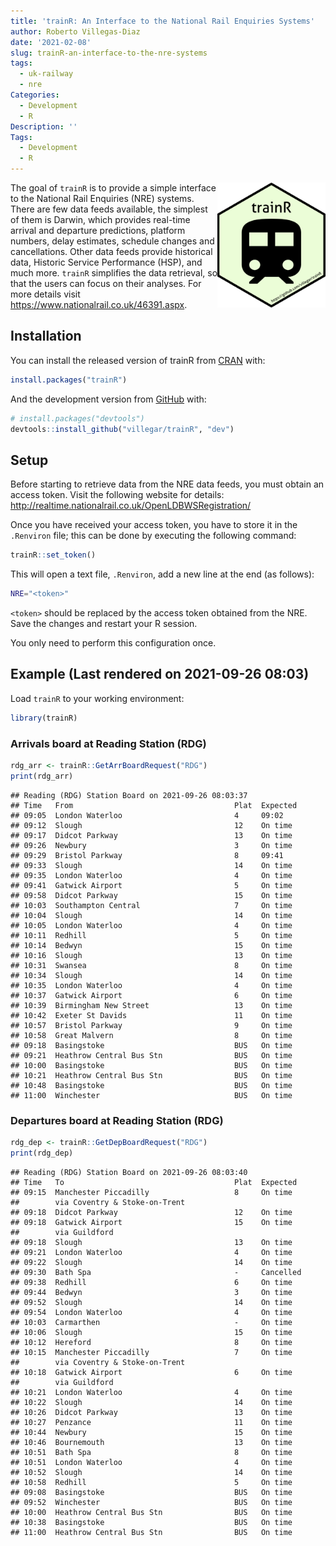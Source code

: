 ```yaml
---
title: 'trainR: An Interface to the National Rail Enquiries Systems'
author: Roberto Villegas-Diaz
date: '2021-02-08'
slug: trainR-an-interface-to-the-nre-systems
tags:
  - uk-railway
  - nre
Categories:
  - Development
  - R
Description: ''
Tags:
  - Development
  - R
---
```


<img src="https://raw.githubusercontent.com/villegar/trainR/main/inst/images/logo.png" alt="logo" align="right" height=200px/>

The goal of `trainR` is to provide a simple interface to the 
National Rail Enquiries (NRE) systems. There are few data feeds 
available, the simplest of them is Darwin, which provides real-time 
arrival and departure predictions, platform numbers, delay estimates, 
schedule changes and cancellations. Other data feeds provide historical 
data, Historic Service Performance (HSP), and much more. `trainR` 
simplifies the data retrieval, so that the users can focus on their 
analyses. For more details visit 
https://www.nationalrail.co.uk/46391.aspx.

## Installation

You can install the released version of trainR from [CRAN](https://CRAN.R-project.org) with:

``` r
install.packages("trainR")
```

And the development version from [GitHub](https://github.com/) with:

``` r
# install.packages("devtools")
devtools::install_github("villegar/trainR", "dev")
```

## Setup
Before starting to retrieve data from the NRE data feeds, you must obtain an access token. 
Visit the following website for details: http://realtime.nationalrail.co.uk/OpenLDBWSRegistration/

Once you have received your access token, you have to store it in the `.Renviron` file; this can be 
done by executing the following command:


```r
trainR::set_token()
```

This will open a text file, `.Renviron`, add a new line at the end (as follows):

```bash
NRE="<token>"
```

`<token>` should be replaced by the access token obtained from the NRE. Save the changes and restart 
your R session.

You only need to perform this configuration once.

## Example (Last rendered on 2021-09-26 08:03)

Load `trainR` to your working environment:

```r
library(trainR)
```

### Arrivals board at Reading Station (RDG)


```r
rdg_arr <- trainR::GetArrBoardRequest("RDG")
print(rdg_arr)
```

```
## Reading (RDG) Station Board on 2021-09-26 08:03:37
## Time   From                                    Plat  Expected
## 09:05  London Waterloo                         4     09:02
## 09:12  Slough                                  12    On time
## 09:17  Didcot Parkway                          13    On time
## 09:26  Newbury                                 3     On time
## 09:29  Bristol Parkway                         8     09:41
## 09:33  Slough                                  14    On time
## 09:35  London Waterloo                         4     On time
## 09:41  Gatwick Airport                         5     On time
## 09:58  Didcot Parkway                          15    On time
## 10:03  Southampton Central                     7     On time
## 10:04  Slough                                  14    On time
## 10:05  London Waterloo                         4     On time
## 10:11  Redhill                                 5     On time
## 10:14  Bedwyn                                  15    On time
## 10:16  Slough                                  13    On time
## 10:31  Swansea                                 8     On time
## 10:34  Slough                                  14    On time
## 10:35  London Waterloo                         4     On time
## 10:37  Gatwick Airport                         6     On time
## 10:39  Birmingham New Street                   13    On time
## 10:42  Exeter St Davids                        11    On time
## 10:57  Bristol Parkway                         9     On time
## 10:58  Great Malvern                           8     On time
## 09:18  Basingstoke                             BUS   On time
## 09:21  Heathrow Central Bus Stn                BUS   On time
## 10:00  Basingstoke                             BUS   On time
## 10:21  Heathrow Central Bus Stn                BUS   On time
## 10:48  Basingstoke                             BUS   On time
## 11:00  Winchester                              BUS   On time
```

### Departures board at Reading Station (RDG)


```r
rdg_dep <- trainR::GetDepBoardRequest("RDG")
print(rdg_dep)
```

```
## Reading (RDG) Station Board on 2021-09-26 08:03:40
## Time   To                                      Plat  Expected
## 09:15  Manchester Piccadilly                   8     On time
##        via Coventry & Stoke-on-Trent           
## 09:18  Didcot Parkway                          12    On time
## 09:18  Gatwick Airport                         15    On time
##        via Guildford                           
## 09:18  Slough                                  13    On time
## 09:21  London Waterloo                         4     On time
## 09:22  Slough                                  14    On time
## 09:30  Bath Spa                                -     Cancelled
## 09:38  Redhill                                 6     On time
## 09:44  Bedwyn                                  3     On time
## 09:52  Slough                                  14    On time
## 09:54  London Waterloo                         4     On time
## 10:03  Carmarthen                              -     On time
## 10:06  Slough                                  15    On time
## 10:12  Hereford                                8     On time
## 10:15  Manchester Piccadilly                   7     On time
##        via Coventry & Stoke-on-Trent           
## 10:18  Gatwick Airport                         6     On time
##        via Guildford                           
## 10:21  London Waterloo                         4     On time
## 10:22  Slough                                  14    On time
## 10:26  Didcot Parkway                          13    On time
## 10:27  Penzance                                11    On time
## 10:44  Newbury                                 15    On time
## 10:46  Bournemouth                             13    On time
## 10:51  Bath Spa                                8     On time
## 10:51  London Waterloo                         4     On time
## 10:52  Slough                                  14    On time
## 10:58  Redhill                                 5     On time
## 09:08  Basingstoke                             BUS   On time
## 09:52  Winchester                              BUS   On time
## 10:00  Heathrow Central Bus Stn                BUS   On time
## 10:38  Basingstoke                             BUS   On time
## 11:00  Heathrow Central Bus Stn                BUS   On time
```
